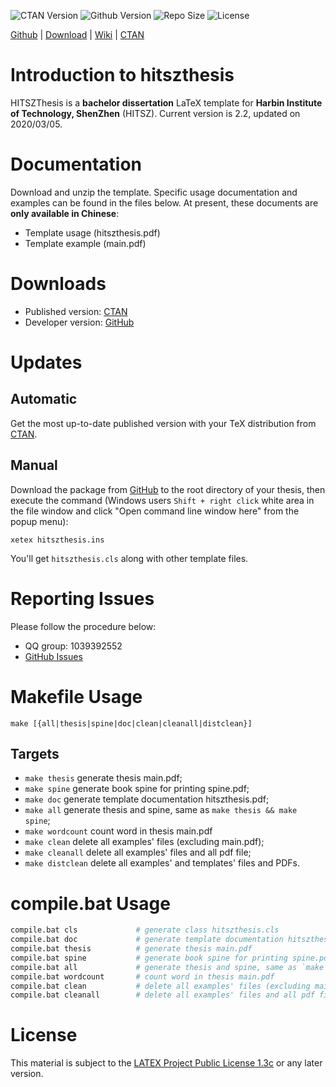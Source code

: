 <!-- Author : Jingxuan Yang-->
<!-- Program Email: yanglatex2e@gmail.com -->

![CTAN Version](https://img.shields.io/ctan/v/hitszthesis.svg)
![Github Version](https://img.shields.io/github/release/YangLaTeX/hitszthesis.svg)
![Repo Size](https://img.shields.io/github/repo-size/YangLaTeX/hitszthesis.svg)
![License](https://img.shields.io/ctan/l/hitszthesis.svg)

[Github](https://github.com/YangLaTeX/hitszthesis) | [Download](https://github.com/YangLaTeX/hitszthesis/releases) | [Wiki](https://github.com/YangLaTeX/hitszthesis/wiki) | [CTAN](https://www.ctan.org/pkg/hitszthesis)

# Introduction to hitszthesis

HITSZThesis is a **bachelor dissertation** LaTeX template for **Harbin Institute of Technology, ShenZhen** (HITSZ). Current version is 2.2, updated on 2020/03/05.

# Documentation

Download and unzip the template. Specific usage documentation and examples can be found in the files below. At present, these documents are **only available in Chinese**:

* Template usage (hitszthesis.pdf)
* Template example (main.pdf)

# Downloads

* Published version: [CTAN](https://www.ctan.org/pkg/hitszthesis)
* Developer version: [GitHub](https://github.com/YangLaTeX/hitszthesis)

# Updates

## Automatic

Get the most up-to-date published version with your TeX distribution from [CTAN](https://www.ctan.org/pkg/hitszthesis).

## Manual

Download the package from [GitHub](https://github.com/YangLaTeX/hitszthesis) to the root directory of your thesis, then execute the command (Windows users `Shift + right click` white area in the file window and click "Open command line window here" from the popup menu):

```shell
xetex hitszthesis.ins
```

You'll get `hitszthesis.cls` along with other template files.

# Reporting Issues

Please follow the procedure below:

* QQ group: 1039392552
* [GitHub Issues](https://github.com/YangLaTeX/hitszthesis/issues)

# Makefile Usage

```shell
make [{all|thesis|spine|doc|clean|cleanall|distclean}]
```

## Targets

* `make thesis`    generate thesis main.pdf;
* `make spine`     generate book spine for printing spine.pdf;
* `make doc`       generate template documentation hitszthesis.pdf;
* `make all`       generate thesis and spine, same as `make thesis && make spine`;
* `make wordcount` count word in thesis main.pdf
* `make clean`     delete all examples' files (excluding main.pdf);
* `make cleanall`  delete all examples' files and all pdf file;
* `make distclean` delete all examples' and templates' files and PDFs.

# compile.bat Usage

```bash
compile.bat cls             # generate class hitszthesis.cls
compile.bat doc             # generate template documentation hitszthesis.pdf
compile.bat thesis          # generate thesis main.pdf
compile.bat spine           # generate book spine for printing spine.pdf
compile.bat all             # generate thesis and spine, same as `make thesis && make spine`
compile.bat wordcount       # count word in thesis main.pdf
compile.bat clean           # delete all examples' files (excluding main.pdf)
compile.bat cleanall        # delete all examples' files and all pdf file
```

# License

This material is subject to the [LATEX Project Public License 1.3c](https://ctan.org/license/lppl1.3) or any later version.
